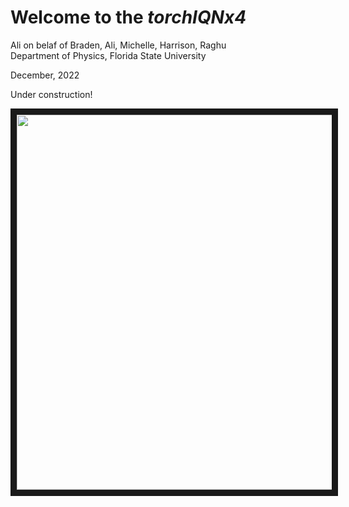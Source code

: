# Welcome to the *torchIQNx4*


Ali on belaf of Braden, Ali, Michelle, Harrison, Raghu<br>
Department of Physics, Florida State University<br>

December, 2022<br>

Under construction!

<p align="center">
<img src="/home/ali/Desktop/Pulled_Github_Repositories/torchQN/IQN_training_flowchart.png" width="600" height="600" border="10"/>
</p>
